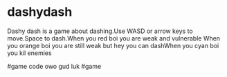 # dashydash
Dashy dash is a game about dashing.Use WASD or arrow keys to move.Space to dash.When you red boi you are weak and vulnerable
When you orange boi you are still weak but hey you can dashWhen you cyan boi you kil enemies

#game code
owo gud luk
#game 
<html lang="en">
  <head>
    <meta charset="UTF-8" />
    <meta name="viewport" content="width=device-width, initial-scale=1.0" />
    <meta http-equiv="X-UA-Compatible" content="IE=7" />
    <meta name="description" content="" />
    <meta name="keywords" content="" />
    <title>dash</title>
    <link rel="stylesheet" href="./style.css" />
    <script src="./js/main.js" type="module"></script>
  </head>
  <body>
    <canvas id="canvas"></canvas>
  </body>
</html>
